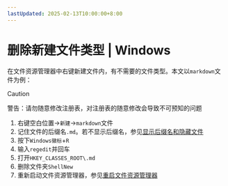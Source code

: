 ```yaml
---
lastUpdated: 2025-02-13T10:00:00+8:00
---
```


# 删除新建文件类型 | Windows

在文件资源管理器中右键新建文件内，有不需要的文件类型。本文以```markdown```文件为例：

> [!CAUTION]
> 警告：请勿随意修改注册表，对注册表的随意修改会导致不可预知的问题

1. 右键空白位置->```新建```->```markdown```文件
2. 记住文件的后缀名```.md```。若不显示后缀名，参见[显示后缀名和隐藏文件](/Windows/Extension)
3. 按下```Windows徽标```+```R```
4. 输入```regedit```并回车
5. 打开```HKEY_CLASSES_ROOT\.md```
6. 删除文件夹```ShellNew```
7. 重新启动文件资源管理器，参见[重启文件资源管理器](/Windows/RestartFileExplorer)
